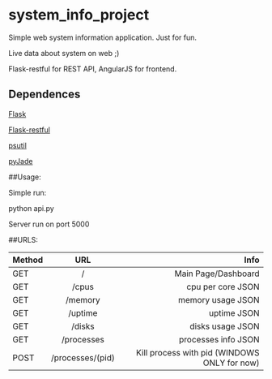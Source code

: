 # system_info_project
Simple web system information application. Just for fun. 

Live data about system on web ;)

Flask-restful for REST API, AngularJS for frontend.

## Dependences
[Flask](http://flask.pocoo.org/)

[Flask-restful](http://flask-restful-cn.readthedocs.org/en/0.3.4/index.html)

[psutil](https://github.com/giampaolo/psutil)

[pyJade](https://github.com/syrusakbary/pyjade)



##Usage:

Simple run:

python api.py

Server run on port 5000

##URLS:

| Method        | URL              | Info  |
| ------------- |:------------------:| -----:|
| GET           | /                | Main Page/Dashboard|
| GET           | /cpus            | cpu per core JSON |
| GET           | /memory          | memory usage JSON |
| GET           | /uptime          | uptime JSON |
| GET           | /disks           | disks usage JSON |
| GET           | /processes       | processes info JSON |
| POST          | /processes/(pid)| Kill process with pid (WINDOWS ONLY for now)|



